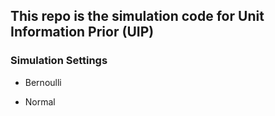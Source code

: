 ## This repo is the simulation code for Unit Information Prior (UIP)


### Simulation Settings

- Bernoulli 

- Normal 

